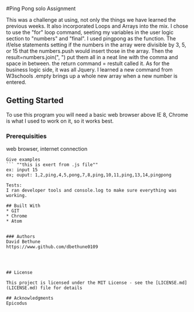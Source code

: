 #Ping Pong solo Assignment

  This was a challenge at using, not only the things we have learned the previous weeks. It also incorporated Loops and Arrays into the mix. I chose to use the "for" loop command, seeting my variables in the user logic section to "numbers" and "final". I used pingpong as the function.
  The if/else statements setting if the numbers in the array were divisible by 3, 5, or 15 that the numbers.push would insert those in the array. Then the result=numbers.join(", ") put them all in a neat line with the comma and space in between. the return command = restult called it.
  As for the business logic side, it was all Jquery. I learned a new command from W3schools .empty brings up a whole new array when a new number is entered.


## Getting Started
To use this program you will need a basic web browser above IE 8, Chrome is what I used to work on it, so it works best.

### Prerequisities

web browser, internet connection

```
Give examples
``` ""this is exert from .js file""
ex: input 15
ex; ouput: 1,2,ping,4,5,pong,7,8,ping,10,11,ping,13,14,pingpong

Tests:
I ran developer tools and console.log to make sure everything was working.

## Built With
* GIT
* Chrome
* Atom


### Authors
David Bethune
https://www.github.com/dbethune0109




## License

This project is licensed under the MIT License - see the [LICENSE.md](LICENSE.md) file for details

## Acknowledgments
Epicodus

